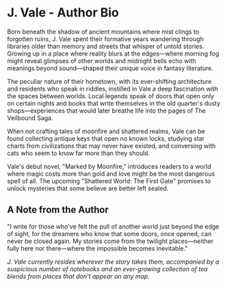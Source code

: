 # J. Vale - Author Bio

Born beneath the shadow of ancient mountains where mist clings to forgotten ruins, J. Vale spent their formative years wandering through libraries older than memory and streets that whisper of untold stories. Growing up in a place where reality blurs at the edges—where morning fog might reveal glimpses of other worlds and midnight bells echo with meanings beyond sound—shaped their unique voice in fantasy literature.

The peculiar nature of their hometown, with its ever-shifting architecture and residents who speak in riddles, instilled in Vale a deep fascination with the spaces between worlds. Local legends speak of doors that open only on certain nights and books that write themselves in the old quarter's dusty shops—experiences that would later breathe life into the pages of The Veilbound Saga.

When not crafting tales of moonfire and shattered realms, Vale can be found collecting antique keys that open no known locks, studying star charts from civilizations that may never have existed, and conversing with cats who seem to know far more than they should.

Vale's debut novel, "Marked by Moonfire," introduces readers to a world where magic costs more than gold and love might be the most dangerous spell of all. The upcoming "Shattered World: The First Gate" promises to unlock mysteries that some believe are better left sealed.

## A Note from the Author

"I write for those who've felt the pull of another world just beyond the edge of sight, for the dreamers who know that some doors, once opened, can never be closed again. My stories come from the twilight places—neither fully here nor there—where the impossible becomes inevitable."

*J. Vale currently resides wherever the story takes them, accompanied by a suspicious number of notebooks and an ever-growing collection of tea blends from places that don't appear on any map.*
